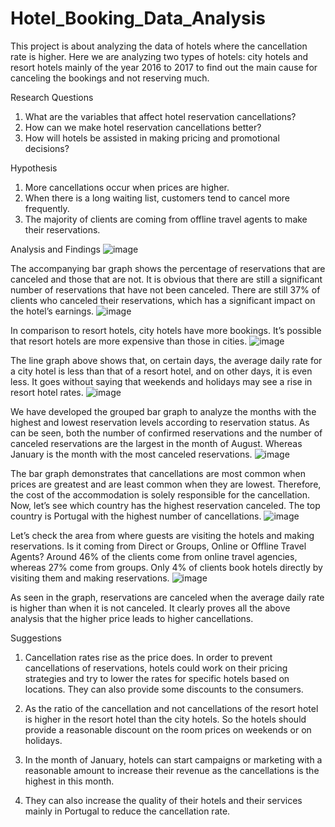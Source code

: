 # Hotel_Booking_Data_Analysis
This project is about analyzing the data of hotels where the cancellation rate is higher. Here we are analyzing two types of hotels: city hotels and resort hotels mainly of the year 2016 to 2017 to find out the main cause for canceling the bookings and not reserving much.

Research Questions 
1.	What are the variables that affect hotel reservation cancellations? 
2.	How can we make hotel reservation cancellations better? 
3.	How will hotels be assisted in making pricing and promotional decisions? 
 
Hypothesis 
1.	More cancellations occur when prices are higher. 
2.	When there is a long waiting list, customers tend to cancel more frequently. 
3.	The majority of clients are coming from offline travel agents to make their reservations. 

Analysis and Findings 
![image](https://github.com/Hritikahere/Hotel_Booking_Data_Analysis/assets/118553851/f7c01e91-25a2-47ff-9afa-e900bb3c8f29)

The accompanying bar graph shows the percentage of reservations that are canceled and those that are not. It is obvious that there are still a significant number of reservations that have not been canceled. There are still 37% of clients who canceled their reservations, which has a significant impact on the hotel’s earnings. 
![image](https://github.com/Hritikahere/Hotel_Booking_Data_Analysis/assets/118553851/3e3543c9-1d9b-4142-a12a-f4dfae12c439)

In comparison to resort hotels, city hotels have more bookings. It’s possible that resort hotels are more expensive than those in cities. 
![image](https://github.com/Hritikahere/Hotel_Booking_Data_Analysis/assets/118553851/fd8835c2-6fa7-4c1a-b874-e68a8a214cd5)

The line graph above shows that, on certain days, the average daily rate for a city hotel is less than that of a resort hotel, and on other days, it is even less. It goes without saying that weekends and holidays may see a rise in resort hotel rates. 
![image](https://github.com/Hritikahere/Hotel_Booking_Data_Analysis/assets/118553851/916289e6-0c57-497c-9ba3-b90112ae7194)

We have developed the grouped bar graph to analyze the months with the highest and lowest reservation levels according to reservation status. As can be seen, both the number of confirmed reservations and the number of canceled reservations are the largest in the month of August. Whereas January is the month with the most canceled reservations. 
![image](https://github.com/Hritikahere/Hotel_Booking_Data_Analysis/assets/118553851/8dd7a656-0434-43ae-a235-6886851d1be5)

The bar graph demonstrates that cancellations are most common when prices are greatest and are least common when they are lowest. Therefore, the cost of the accommodation is solely responsible for the cancellation. 
Now, let’s see which country has the highest reservation canceled. The top country is Portugal with the highest number of cancellations. 
![image](https://github.com/Hritikahere/Hotel_Booking_Data_Analysis/assets/118553851/d813b8b8-daff-4319-b08a-f446ab305bd8)

Let’s check the area from where guests are visiting the hotels and making reservations. Is it coming from Direct or Groups, Online or Offline Travel Agents? Around 46% of the clients come from online travel agencies, whereas 27% come from groups. Only 4% of clients book hotels directly by visiting them and making reservations. 
![image](https://github.com/Hritikahere/Hotel_Booking_Data_Analysis/assets/118553851/5397be84-942f-455d-a0ab-b98244029099)

As seen in the graph, reservations are canceled when the average daily rate is higher than when it is not canceled. It clearly proves all the above analysis that the higher price leads to higher cancellations. 
 
Suggestions 
1.	Cancellation rates rise as the price does. In order to prevent cancellations of reservations, hotels could work on their pricing strategies and try to lower the rates for specific hotels based on locations. They can also provide some discounts to the consumers. 
 
2.	As the ratio of the cancellation and not cancellations of the resort hotel is higher in the resort hotel than the city hotels. So the hotels should provide a reasonable discount on the room prices on weekends or on holidays. 
 
3.	In the month of January, hotels can start campaigns or marketing with a reasonable amount to increase their revenue as the cancellations is the highest in this month. 
 
4.	They can also increase the quality of their hotels and their services mainly in Portugal to reduce the cancellation rate. 
